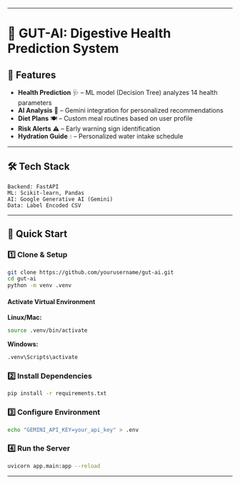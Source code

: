 

---

# 🌿 GUT-AI: Digestive Health Prediction System  

## 🌟 Features  

- **Health Prediction** 🩺 – ML model (Decision Tree) analyzes 14 health parameters  
- **AI Analysis** 🤖 – Gemini integration for personalized recommendations  
- **Diet Plans** 🍽️ – Custom meal routines based on user profile  
- **Risk Alerts** ⚠️ – Early warning sign identification  
- **Hydration Guide** 💧 – Personalized water intake schedule  

---

## 🛠 Tech Stack  

```text
Backend: FastAPI  
ML: Scikit-learn, Pandas  
AI: Google Generative AI (Gemini)  
Data: Label Encoded CSV  
```

---

## 🚀 Quick Start  

### 1️⃣ Clone & Setup  

```bash
git clone https://github.com/yourusername/gut-ai.git
cd gut-ai
python -m venv .venv
```

#### Activate Virtual Environment  

**Linux/Mac:**  
```bash
source .venv/bin/activate
```  

**Windows:**  
```bash
.venv\Scripts\activate
```  

### 2️⃣ Install Dependencies  

```bash
pip install -r requirements.txt
```  

### 3️⃣ Configure Environment  

```bash
echo "GEMINI_API_KEY=your_api_key" > .env
```  

### 4️⃣ Run the Server  

```bash
uvicorn app.main:app --reload
```  

---
